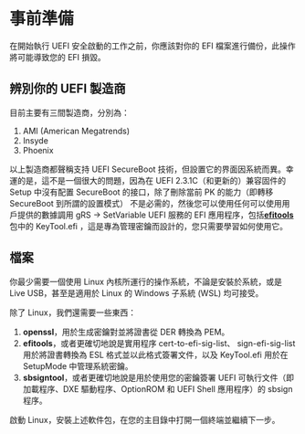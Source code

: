 # 事前準備

在開始執行 UEFI 安全啟動的工作之前，你應該對你的 EFI 檔案進行備份，此操作將可能導致您的 EFI 損毀。

## 辨別你的 UEFI 製造商

目前主要有三間製造商，分別為：

1. AMI \(American Megatrends\)
2. Insyde
3. Phoenix

以上製造商都聲稱支持 UEFI SecureBoot 技術，但設置它的界面因系統而異。幸運的是，這不是一個很大的問題，因為在 UEFI 2.3.1C（和更新的）兼容固件的 Setup 中沒有配置 SecureBoot 的接口，除了刪除當前 PK 的能力（即轉移 SecureBoot 到所謂的設置模式） 不是必需的，然後您可以使用任何可以使用用戶提供的數據調用 gRS -&gt; SetVariable UEFI 服務的 EFI 應用程序，包括[**efitools**](https://translate.google.com/website?sl=ru&tl=zh-TW&ajax=1&prev=search&elem=1&se=1&u=http://git.kernel.org/cgit/linux/kernel/git/jejb/efitools.git/tree/)包中的 KeyTool.efi ，這是專為管理密鑰而設計的，您只需要學習如何使用它。

## 檔案

你最少需要一個使用 Linux 內核所運行的操作系統，不論是安裝於系統，或是 Live USB，甚至是適用於 Linux 的 Windows 子系統 \(WSL\) 均可接受。

除了 Linux，我們還需要一些東西：  
1. **openssl**，用於生成密鑰對並將證書從 DER 轉換為 PEM。  
2. **efitools**，或者更確切地說是實用程序 cert-to-efi-sig-list、 sign-efi-sig-list用於將證書轉換為 ESL 格式並以此格式簽署文件，以及 KeyTool.efi 用於在 SetupMode 中管理系統密鑰。  
3. **sbsigntool**，或者更確切地說是用於使用您的密鑰簽署 UEFI 可執行文件（即加載程序、DXE 驅動程序、OptionROM 和 UEFI Shell 應用程序）的 sbsign 程序。

啟動 Linux，安裝上述軟件包，在您的主目錄中打開一個終端並繼續下一步。



